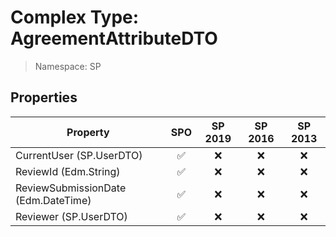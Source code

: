 # Complex Type: AgreementAttributeDTO

> Namespace: SP

## Properties

Property | SPO | SP 2019 | SP 2016 | SP 2013
----------|:---:|:-------:|:-------:|:-------:
CurrentUser (SP.UserDTO) | ✅ | ❌ | ❌ | ❌
ReviewId (Edm.String) | ✅ | ❌ | ❌ | ❌
ReviewSubmissionDate (Edm.DateTime) | ✅ | ❌ | ❌ | ❌
Reviewer (SP.UserDTO) | ✅ | ❌ | ❌ | ❌